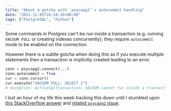 ```yaml
---
title: "About a gotcha with `psycopg2`'s autocommit handling"
date: "2021-11-05T16:54:26+00:00"
tags: ["PostgreSQL", "Python"]
---
```


Some commands in Postgres can't be run inside a transaction (e.g. running
`VACUUM FULL` or creating indexes concurrently); they require `autocommit` mode to
be enabled on the connection.

However there is a subtle gotcha when doing this as if you execute
multiple statements then a transaction is implicitly created leading to an error.

```py
conn = psycopg2.connect(...)
conn.autocommit = True
cur = conn.cursor()
cur.execute("VACUUM FULL; SELECT 1")
# exception: ActiveSqlTransaction: VACUUM cannot run inside a transaction block
```

I lost an hour of my life this week tracking this down until I
stumbled upon [this StackOverflow answer](https://stackoverflow.com/a/67418518) and
[related `psycopg2` issue](https://github.com/psycopg/psycopg2/issues/1201).

